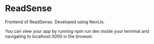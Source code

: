 # ReadSense

Frontend of ReadSense. Developed using NextJs.

You can view your app by running npm run dev inside your terminal and navigating to localhost:3000 in the browser.

